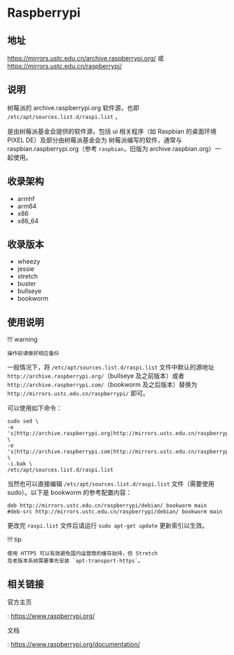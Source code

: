 # Raspberrypi

## 地址

<https://mirrors.ustc.edu.cn/archive.raspberrypi.org/> 或
<https://mirrors.ustc.edu.cn/raspberrypi/>

## 说明

树莓派的 archive.raspberrypi.org 软件源，也即
`/etc/apt/sources.list.d/raspi.list` ，

是由树莓派基金会提供的软件源，包括 ui 相关程序（如 Raspbian 的桌面环境
PIXEL DE）及部分由树莓派基金会为 树莓派编写的软件，通常与
raspbian.raspberrypi.org（参考 `raspbian`，旧版为 archive.raspbian.org）一起使用。

## 收录架构

-   armhf
-   arm64
-   x86
-   x86_64

## 收录版本

-   wheezy
-   jessie
-   stretch
-   buster
-   bullseye
-   bookworm

## 使用说明

!!! warning

    操作前请做好相应备份

一般情况下，将 `/etc/apt/sources.list.d/raspi.list`
 文件中默认的源地址
`http://archive.raspberrypi.org/`（bullseye 及之前版本）或者
`http://archive.raspberrypi.com/`（bookworm 及之后版本）替换为
`http://mirrors.ustc.edu.cn/raspberrypi/` 即可。

可以使用如下命令：

    sudo sed \
    -e 's|http://archive.raspberrypi.org|http://mirrors.ustc.edu.cn/raspberrypi|g' \
    -e 's|http://archive.raspberrypi.com|http://mirrors.ustc.edu.cn/raspberrypi|g' \
    -i.bak \
    /etc/apt/sources.list.d/raspi.list

当然也可以直接编辑
`/etc/apt/sources.list.d/raspi.list`
文件（需要使用 sudo）。以下是 bookworm 的参考配置内容：

    deb http://mirrors.ustc.edu.cn/raspberrypi/debian/ bookworm main
    #deb-src http://mirrors.ustc.edu.cn/raspberrypi/debian/ bookworm main

更改完 `raspi.list` 文件后请运行
`sudo apt-get update` 更新索引以生效。

!!! tip

    使用 HTTPS 可以有效避免国内运营商的缓存劫持，但 Stretch
    及老版本系统需要事先安装 `apt-transport-https`。

## 相关链接

官方主页

:   <https://www.raspberrypi.org/>

文档

:   <https://www.raspberrypi.org/documentation/>
